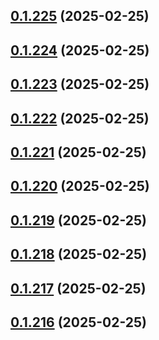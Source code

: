 ## [0.1.225](https://github.com/binary-braids/terraform-oracle/compare/v0.1.224...v0.1.225) (2025-02-25)



## [0.1.224](https://github.com/binary-braids/terraform-oracle/compare/v0.1.223...v0.1.224) (2025-02-25)



## [0.1.223](https://github.com/binary-braids/terraform-oracle/compare/v0.1.222...v0.1.223) (2025-02-25)



## [0.1.222](https://github.com/binary-braids/terraform-oracle/compare/v0.1.221...v0.1.222) (2025-02-25)



## [0.1.221](https://github.com/binary-braids/terraform-oracle/compare/v0.1.220...v0.1.221) (2025-02-25)



## [0.1.220](https://github.com/binary-braids/terraform-oracle/compare/v0.1.219...v0.1.220) (2025-02-25)



## [0.1.219](https://github.com/binary-braids/terraform-oracle/compare/v0.1.218...v0.1.219) (2025-02-25)



## [0.1.218](https://github.com/binary-braids/terraform-oracle/compare/v0.1.217...v0.1.218) (2025-02-25)



## [0.1.217](https://github.com/binary-braids/terraform-oracle/compare/v0.1.216...v0.1.217) (2025-02-25)



## [0.1.216](https://github.com/binary-braids/terraform-oracle/compare/v0.1.215...v0.1.216) (2025-02-25)



